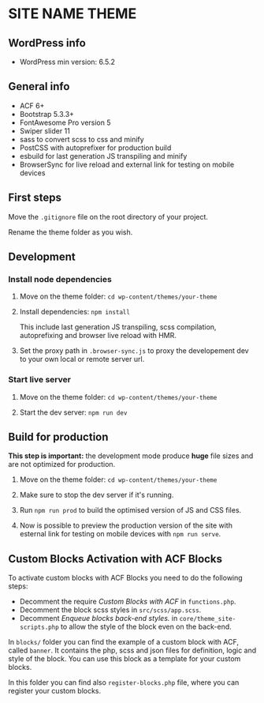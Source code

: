 # SITE NAME THEME

## WordPress info

- WordPress min version: 6.5.2

## General info

- ACF 6+
- Bootstrap 5.3.3+
- FontAwesome Pro version 5
- Swiper slider 11
- sass to convert scss to css and minify
- PostCSS with autoprefixer for production build
- esbuild for last generation JS transpiling and minify
- BrowserSync for live reload and external link for testing on mobile devices

## First steps

Move the `.gitignore` file on the root directory of your project.

Rename the theme folder as you wish.

## Development

### Install node dependencies

1. Move on the theme folder: `cd wp-content/themes/your-theme`

2. Install dependencies: `npm install`

    This include last generation JS transpiling, scss compilation, autoprefixing and browser live reload with HMR.

3. Set the proxy path in `.browser-sync.js` to proxy the developement dev to your own local or remote server url.

### Start live server

1. Move on the theme folder: `cd wp-content/themes/your-theme`

2. Start the dev server: `npm run dev`

## Build for production

**This step is important:** the development mode produce **huge** file sizes and are not optimized for production.

1. Move on the theme folder: `cd wp-content/themes/your-theme`

2. Make sure to stop the dev server if it's running.

3. Run `npm run prod` to build the optimised version of JS and CSS files.
4. Now is possible to preview the production version of the site with esternal link for testing on mobile devices with `npm run serve`.

## Custom Blocks Activation with ACF Blocks

To activate custom blocks with ACF Blocks you need to do the following steps:

- Decomment the require *Custom Blocks with ACF* in `functions.php`.
- Decomment the block scss styles in `src/scss/app.scss`.
- Decomment *Enqueue blocks back-end styles.* in `core/theme_site-scripts.php` to allow the style of the block even on the back-end.

In `blocks/` folder you can find the example of a custom block with ACF, called `banner`. It contains the php, scss and json files for definition, logic and style of the block. You can use this block as a template for your custom blocks.

In this folder you can find also `register-blocks.php` file, where you can register your custom blocks.
